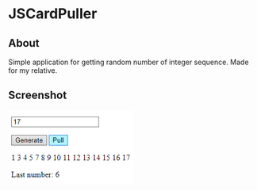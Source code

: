# JSCardPuller
## About
Simple application for getting random number of integer sequence.
Made for my relative.

## Screenshot
![screenshot](screenshot.png)
